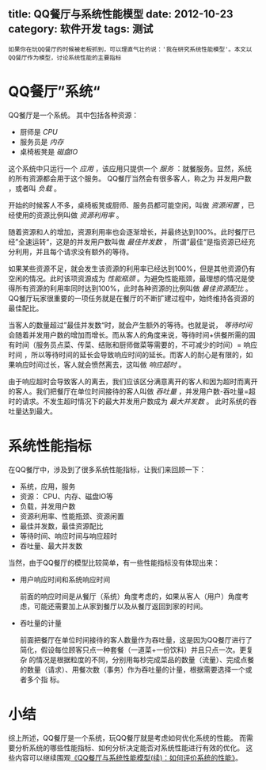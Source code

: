 title: QQ餐厅与系统性能模型
date: 2012-10-23
category: 软件开发
tags: 测试
---


    如果你在玩QQ餐厅的时候被老板抓到，可以理直气壮的说：'我在研究系统性能模型'。本文以QQ餐厅作为模型，讨论系统性能的主要指标

# QQ餐厅”系统“

QQ餐厅是一个系统。 其中包括各种资源：

- 厨师是 *CPU*
- 服务员是 *内存*
- 桌椅板凳是 *磁盘IO*

这个系统中只运行一个 *应用* ，该应用只提供一个 *服务* ：就餐服务。显然，系统的所有资源都会用于这个服务。 QQ餐厅当然会有很多客人，称之为 并发用户数 ，或者叫 *负载* 。

开始的时候客人不多，桌椅板凳或厨师、服务员都可能空闲，叫做 *资源闲置* ，已经使用的资源比例叫做 *资源利用率* 。

随着资源和人的增加，资源利用率也会逐渐增长，并最终达到100%。此时餐厅已经”全速运转“，这是的并发用户数叫做 *最佳并发数* ， 所谓”最佳“是指资源已经充分利用，并且每个请求没有额外的等待。

如果某些资源不足，就会发生该资源的利用率已经达到100%，但是其他资源仍有空闲的情况。此时该项资源成为 *性能瓶颈* 。为避免性能瓶颈，最理想的情况是使得所有资源的利用率同时达到100%，此时各种资源的比例叫做 *最佳资源配比* 。 QQ餐厅玩家很重要的一项任务就是在餐厅的不断扩建过程中，始终维持各资源的最佳配比。

当客人的数量超过”最佳并发数“时，就会产生额外的等待。也就是说， *等待时间* 会随着并发用户数的增加而增长。而从客人的角度来说，等待时间+供餐所需的固有时间（服务员点菜、传菜、结账和厨师做菜等需要的，不可减少的时间）= 响应时间 ，所以等待时间的延长会导致响应时间的延长。而客人的耐心是有限的，如果响应时间过长，客人就会愤然离去，这叫做 *响应超时* 。

由于响应超时会导致客人的离去，我们应该区分满意离开的客人和因为超时而离开的客人。我们把餐厅在单位时间接待的客人叫做 *吞吐量* ，并发用户数-吞吐量=超时的请求。不发生超时情况下的最大并发用户数成为 *最大并发数* 。 此时系统的吞吐量达到最大。

# 系统性能指标

在QQ餐厅中，涉及到了很多系统性能指标，让我们来回顾一下：

- 系统，应用，服务
- 资源： CPU、内存、磁盘IO等
- 负载，并发用户数
- 资源利用率、性能瓶颈、资源闲置
- 最佳并发数，最佳资源配比
- 等待时间、响应时间与响应超时
- 吞吐量、最大并发数

当然，由于QQ餐厅的模型比较简单，有一些性能指标没有体现出来：

- 用户响应时间和系统响应时间

  前面的响应时间是从餐厅（系统）角度考虑的，如果从客人（用户）角度考虑，可能还需要加上从家到餐厅以及从餐厅返回到家的时间。

- 吞吐量的计量

  前面把餐厅在单位时间接待的客人数量作为吞吐量，这是因为QQ餐厅进行了简化，假设每位顾客只点一种套餐（一道菜+一份饮料）并且只点一次。更复杂 的情况是根据粒度的不同，分别用每秒完成菜品的数量（流量）、完成点餐的数量（请求）、用餐次数（事务）作为吞吐量的计量，根据需要选择一个或者多个指 标。

# 小结

综上所述，QQ餐厅是一个系统，玩QQ餐厅就是考虑如何优化系统的性能。 而需要分析系统的哪些性能指标、如何分析决定能否对系统性能进行有效的优化。 这些内容可以继续围观[《QQ餐厅与系统性能模型(续)：如何评价系统的性能》](/2012/10/29/performance_test.html)。
